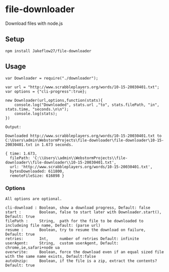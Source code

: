 # file-downloader
Download files with node.js

## Setup
    npm install Jakeflow27/file-downloader

## Usage
    var Downloader = require("./downloader");
    
    var url = "http://www.scrabbleplayers.org/words/10-15-20030401.txt";
    var options = {"cli-progress":true};
    
    new Downloader(url,options,function(stats){
        console.log("Downloaded", stats.url ,"to", stats.filePath, "in", stats.time, "seconds.\n\n");
        console.log(stats);
    })
    
    Output:
    
    Downloaded http://www.scrabbleplayers.org/words/10-15-20030401.txt to C:\Users\admin\WebstormProjects\file-downloader\file-downloader\10-15-20030401.txt in 1.673 seconds.
    
    { time: 1.673,
      filePath: 'C:\\Users\\admin\\WebstormProjects\\file-downloader\\file-downloader\\10-15-20030401.txt',
      url: 'http://www.scrabbleplayers.org/words/10-15-20030401.txt',
      bytesDownloaded: 611800,
      remoteFileSize: 616898 }

### Options
    All options are optional.
    
    cli-download : Boolean, show a download progress, Default: false
    start :        Boolean, false to start later with Downloader.start(), Default: true
    filePath :     String,  path for the file to be downloaded to includeing file name, Default: (parse url)
    resume :       Boolean, try to resume the download on failure, Default: true
    retries:       Int,     number of retries Default: infinite
    userAgent:     String,  custom userAgent, Default: chrome,ie,safari+node ua
    overwrite:     Boolean, force the download even if an equal sized file with the same name exists, Default:false
    autoUnzip:     Boolean, if the file is a zip, extract the contents? Default: true
    